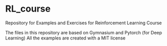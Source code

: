 # RL_course
Repository for Examples and Exercises for Reinforcement Learning Course


The files in this repository are based on Gymnasium and Pytorch (for Deep Learning)
All the examples are created with a MIT license
